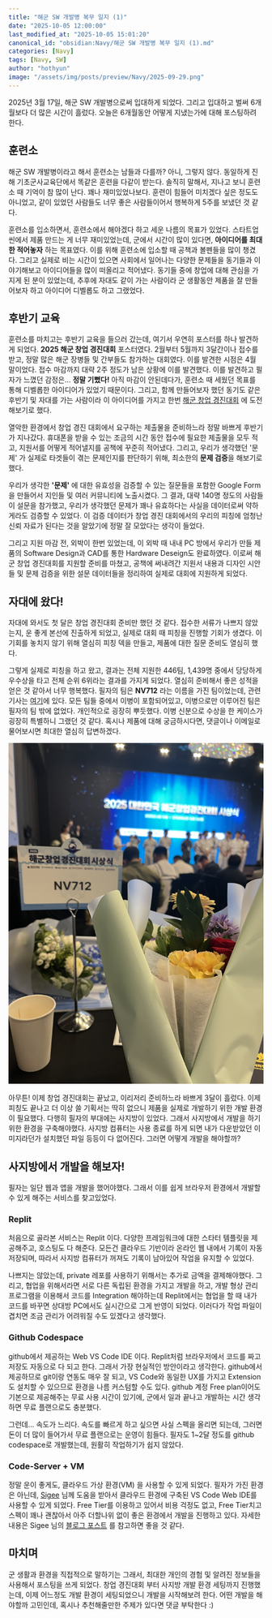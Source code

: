 ```yaml
---
title: "해군 SW 개발병 복무 일지 (1)"
date: "2025-10-05 12:00:00"
last_modified_at: "2025-10-05 15:01:20"
canonical_id: "obsidian:Navy/해군 SW 개발병 복무 일지 (1).md"
categories: [Navy]
tags: [Navy, SW]
author: "hothyun"
image: "/assets/img/posts/preview/Navy/2025-09-29.png"
---
```



2025년 3월 17일, 해군 SW 개발병으로써 입대하게 되었다. 그리고 입대하고 벌써 6개월보다 더 많은 시간이 흘렀다. 오늘은 6개월동안 어떻게 지냈는가에 대해 포스팅하려 한다.

## 훈련소

해군 SW 개발병이라고 해서 훈련소는 남들과 다를까? 아니, 그렇지 않다. 동일하게 진해 기초군사교육단에서 똑같은 훈련을 다같이 받는다. 솔직히 말해서, 지나고 보니 훈련소 때 기억이 참 많이 난다. 꽤나 재미있었나보다. 훈련이 힘들어 미치겠다 싶은 정도도 아니었고, 같이 있었던 사람들도 너무 좋은 사람들이어서 행복하게 5주를 보냈던 것 같다.

훈련소를 입소하면서, 훈련소에서 해야겠다 하고 세운 나름의 목표가 있었다. 스타트업 씬에서 제품 만드는 게 너무 재미있었는데, 군에서 시간이 많이 있다면, **아이디어를 최대한 적어놓자** 하는 목표였다. 이를 위해 훈련소에 입소할 때 공책과 볼펜들을 많이 챙겼다. 그리고 실제로 비는 시간이 있으면 사회에서 일어나는 다양한 문제들을 동기들과 이야기해보고 아이디어들을 많이 떠올리고 적어냈다. 동기들 중에 창업에 대해 관심을 가지게 된 분이 있었는데, 추후에 자대도 같이 가는 사람이라 군 생활동안 제품을 잘 만들어보자 하고 아이디어 디벨롭도 하고 그랬었다.

## 후반기 교육

훈련소를 마치고는 후반기 교육을 들으러 갔는데, 여기서 우연히 포스터를 하나 발견하게 되었다. **2025 해군 창업 경진대회** 포스터였다. 2월부터 5월까지 3달간이나 접수를 받고, 정말 많은 해군 장병들 및 간부들도 참가하는 대회였다. 이를 발견한 시점은 4월 말이었다. 접수 마감까지 대략 2주 정도가 남은 상황에 이를 발견했다. 이를 발견하고 필자가 느꼈던 감정은... **정말 기뻤다!** 아직 마감이 안된데다가, 훈련소 때 세웠던 목표를 통해 디벨롭한 아이디어가 있었기 때문이다. 그리고, 함께 만들어보자 했던 동기도 같은 후반기 및 자대를 가는 사람이라 이 아이디어를 가지고 한번 [해군 창업 경진대회](https://www.navy-startup.co.kr/) 에 도전해보기로 했다.

열악한 환경에서 창업 경진 대회에서 요구하는 제출물을 준비하느라 정말 바쁘게 후반기가 지나갔다. 휴대폰을 받을 수 있는 조금의 시간 동안 접수에 필요한 제출물을 모두 적고, 지원서를 어떻게 적어낼지를 공책에 꾸준히 적어냈다. 그리고, 우리가 생각했던 '문제' 가 실제로 타겟들이 겪는 문제인지를 판단하기 위해, 최소한의 **문제 검증**을 해보기로 했다.

우리가 생각한 **'문제'** 에 대한 유효성을 검증할 수 있는 질문들을 포함한 Google Form을 만들어서 지인들 및 여러 커뮤니티에 노출시켰다. 그 결과, 대략 140명 정도의 사람들이 설문을 참가했고, 우리가 생각했던 문제가 꽤나 유효하다는 사실을 데이터로써 약하게라도 검증할 수 있었다. 이 검증 데이터가 창업 경진 대회에서의 우리의 피칭에 엄청난 신뢰 자료가 된다는 것을 알았기에 정말 잘 모았다는 생각이 들었다.

그리고 지원 마감 전, 외박이 한번 있었는데, 이 외박 때 내내 PC 방에서 우리가 만들 제품의 Software Design과 CAD를 통한 Hardware Deseign도 완료하였다. 이로써 해군 창업 경진대회를 지원할 준비를 마쳤고, 공책에 써내려간 지원서 내용과 디자인 시안들 및 문제 검증을 위한 설문 데이터들을 정리하여 실제로 대회에 지원하게 되었다.

## 자대에 왔다!

자대에 와서도 첫 달은 창업 경진대회 준비만 했던 것 같다. 접수한 서류가 나쁘지 않았는지, 운 좋게 본선에 진출하게 되었고, 실제로 대회 때 피칭을 진행할 기회가 생겼다. 이 기회를 놓치지 않기 위해 열심히 피칭 덱을 만들고, 제품에 대한 질문 준비도 열심히 했다.

그렇게 실제로 피칭을 하고 왔고, 결과는 전체 지원한 446팀, 1,439명 중에서 당당하게 우수상을 타고 전체 순위 6위라는 결과를 가지게 되었다. 열심히 준비해서 좋은 성적을 얻은 것 같아서 너무 행복했다. 필자의 팀은 **NV712** 라는 이름을 가진 팀이었는데, 관련 기사는 [여기](https://www.timenews.co.kr/web/news/article/1499063)에 있다. 모든 팀들 중에서 이병이 포함되어있고, 이병으로만 이루어진 팀은 필자의 팀 밖에 없었다. 개인적으로 굉장히 뿌듯했다. 이병 신분으로 수상을 한 케이스가 굉장히 특별하니 그랬던 것 같다. 혹시나 제품에 대해 궁금하시다면, 댓글이나 이메일로 물어보시면 최대한 열심히 답변하겠다.

![해군 창업 경진 대회](/assets/img/posts/contents/Navy/2025-10-05-1.jpg)

아무튼! 이제 창업 경진대회는 끝났고, 이리저리 준비하느라 바쁘게 3달이 흘렀다. 이제 피칭도 끝나고 더 이상 쓸 기획서는 딱히 없으니 제품을 실제로 개발하기 위한 개발 환경이 필요했다. 다행히 필자의 부대에는 사지방이 있었다. 그래서 사지방에서 개발을 하기 위한 환경을 구축해야했다. 사지방 컴퓨터는 사용 종료를 하게 되면 내가 다운받았던 이미지라던가 설치했던 파일 등등이 다 없어진다. 그러면 어떻게 개발을 해야할까?

## 사지방에서 개발을 해보자!

필자는 일단 웹과 앱을 개발을 했어야했다. 그래서 이를 쉽게 브라우저 환경에서 개발할 수 있게 해주는 서비스를 찾고있었다.

### Replit

처음으로 골라본 서비스는 Replit 이다. 다양한 프레임워크에 대한 스타터 템플릿을 제공해주고, 호스팅도 다 해준다. 모든건 클라우드 기반이라 온라인 웹 내에서 기록이 자동 저장되며, 따라서 사지방 컴퓨터가 꺼져도 기록이 남아있어 작업을 유지할 수 있었다.

나쁘지는 않았는데, private 레포를 사용하기 위해서는 추가로 금액을 결제해야했다. 그리고, 협업을 위해서라면 서로 다른 독립된 환경을 가지고 개발을 하고, 개발 형상 관리 프로그램을 이용해서 코드를 Integration 해야하는데 Replit에서는 협업을 할 때 내가 코드를 바꾸면 상대방 PC에서도 실시간으로 그게 반영이 되었다. 이러다가 작업 파일이 겹치면 조금 관리가 어려워질 수도 있겠다고 생각했다.

### Github Codespace

github에서 제공하는 Web VS Code IDE 이다. Replit처럼 브라우저에서 코드를 짜고 저장도 자동으로 다 되고 한다. 그래서 가장 현실적인 방안이라고 생각한다. github에서 제공하므로 git이랑 연동도 매우 잘 되고, VS Code와 동일한 UX를 가지고 Extension도 설치할 수 있으므로 환경을 나름 커스텀할 수도 있다. github 계정 Free plan이어도 기본으로 제공해주는 무료 사용 시간이 있기에, 군에서 일과 끝나고 개발하는 시간 생각하면 무료 플랜으로도 충분했다.

그런데... 속도가 느리다. 속도를 빠르게 하고 싶으면 사실 스펙을 올리면 되는데, 그러면 돈이 더 많이 들어가서 무료 플랜으로는 운영이 힘들다. 필자도 1~2달 정도를 github codespace로 개발했는데, 원활히 작업하기가 쉽지 않았다.

### Code-Server + VM

정말 운이 좋게도, 클라우드 가상 환경(VM) 을 사용할 수 있게 되었다. 필자가 가진 환경은 아닌데, [Sigee](https://www.sigee.xyz/) 님께 도움을 받아서 클라우드 환경에 구축된 VS Code Web IDE를 사용할 수 있게 되었다. Free Tier를 이용하고 있어서 비용 걱정도 없고, Free Tier치고 스펙이 꽤나 괜찮아서 아주 더할나위 없이 좋은 환경에서 개발을 진행하고 있다. 자세한 내용은 Sigee 님의 [블로그 포스트](https://www.sigee.xyz/posts/01-navysurvive/) 를 참고하면 좋을 것 같다.

## 마치며

군 생활과 환경을 직접적으로 말하기는 그래서, 최대한 개인의 경험 및 알려진 정보들을 사용해서 포스팅을 쓰게 되었다. 창업 경진대회 부터 사지방 개발 환경 세팅까지 진행했는데, 이제 어느정도 개발 환경이 세팅되었으니 개발을 시작해보려 한다. 어떤 개발을 해야할까 고민인데, 혹시나 추천해줄만한 주제가 있다면 댓글 부탁한다 :)
